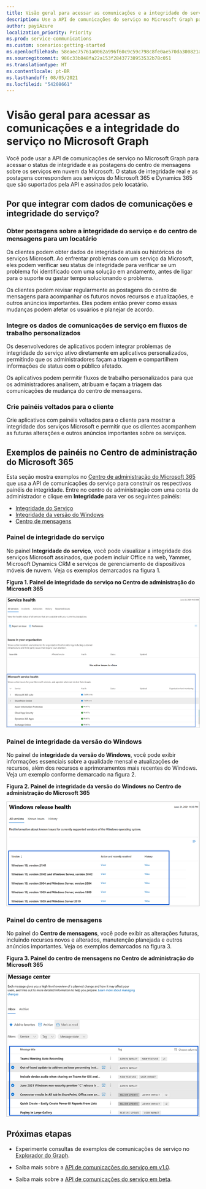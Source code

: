 ```yaml
---
title: Visão geral para acessar as comunicações e a integridade do serviço através do Microsoft Graph
description: Use a API de comunicações do serviço no Microsoft Graph para acessar o status de integridade e as postagens do centro de mensagens sobre os serviços em nuvem da Microsoft.
author: payiAzure
localization_priority: Priority
ms.prod: service-communications
ms.custom: scenarios:getting-started
ms.openlocfilehash: 58eaec75761a0062a996f60c9c59c798c8fe0ae570da300821a4bf67780c12c7
ms.sourcegitcommit: 986c33b848fa22a153f28437738953532b78c051
ms.translationtype: HT
ms.contentlocale: pt-BR
ms.lasthandoff: 08/05/2021
ms.locfileid: "54208661"
---
```

# <a name="overview-for-accessing-service-health-and-communications-in-microsoft-graph"></a>Visão geral para acessar as comunicações e a integridade do serviço no Microsoft Graph
Você pode usar a API de comunicações de serviço no Microsoft Graph para acessar o status de integridade e as postagens do centro de mensagens sobre os serviços em nuvem da Microsoft. O status de integridade real e as postagens correspondem aos serviços do Microsoft 365 e Dynamics 365 que são suportados pela API e assinados pelo locatário.

## <a name="why-integrate-with-service-health-and-communications-data"></a>Por que integrar com dados de comunicações e integridade do serviço?

### <a name="get-service-health-and-message-center-posts-for-a-tenant"></a>Obter postagens sobre a integridade do serviço e do centro de mensagens para um locatário
Os clientes podem obter dados de integridade atuais ou históricos de serviços Microsoft. Ao enfrentar problemas com um serviço da Microsoft, eles podem verificar seu status de integridade para verificar se um problema foi identificado com uma solução em andamento, antes de ligar para o suporte ou gastar tempo solucionando o problema. 

Os clientes podem revisar regularmente as postagens do centro de mensagens para acompanhar os futuros novos recursos e atualizações, e outros anúncios importantes. Eles podem então prever como essas mudanças podem afetar os usuários e planejar de acordo.

### <a name="integrate-service-communications-data-into-custom-workflows"></a>Integre os dados de comunicações de serviço em fluxos de trabalho personalizados
Os desenvolvedores de aplicativos podem integrar problemas de integridade do serviço ativo diretamente em aplicativos personalizados, permitindo que os administradores façam a triagem e compartilhem informações de status com o público afetado.

Os aplicativos podem permitir fluxos de trabalho personalizados para que os administradores analisem, atribuam e façam a triagem das comunicações de mudança do centro de mensagens.

### <a name="build-customer-facing-dashboards"></a>Crie painéis voltados para o cliente

Crie aplicativos com painéis voltados para o cliente para mostrar a integridade dos serviços Microsoft e permitir que os clientes acompanhem as futuras alterações e outros anúncios importantes sobre os serviços.


## <a name="dashboards-examples-in-microsoft-365-admin-center"></a>Exemplos de painéis no Centro de administração do Microsoft 365
Esta seção mostra exemplos no [Centro de administração do Microsoft 365](https://admin.microsoft.com/Adminportal/Home?source=applauncher#/homepage) que usa a API de comunicações do serviço para construir os respectivos painéis de integridade. Entre no centro de administração com uma conta de administrador e clique em **Integridade** para ver os seguintes painéis:
- [Integridade do Serviço](#service-health-dashboard)
- [Integridade da versão do Windows](#windows-release-health-dashboard)
- [Centro de mensagens](#message-center-dashboard)

### <a name="service-health-dashboard"></a>Painel de integridade do serviço

No painel **Integridade do serviço**, você pode visualizar a integridade dos serviços Microsoft assinados, que podem incluir Office na web, Yammer, Microsoft Dynamics CRM e serviços de gerenciamento de dispositivos móveis de nuvem. Veja os exemplos demarcados na figura 1.

**Figura 1. Painel de integridade do serviço no Centro de administração do Microsoft 365**

![Captura de tela do painel de integridade do serviço do Centro de administração do Microsoft 365 para um usuário](images/service-communications-concept-overview-admin-center-serviceHealth2.png)

### <a name="windows-release-health-dashboard"></a>Painel de integridade da versão do Windows

No painel de **integridade da versão do Windows**, você pode exibir informações essenciais sobre a qualidade mensal e atualizações de recursos, além dos recursos e aprimoramentos mais recentes do Windows. Veja um exemplo conforme demarcado na figura 2.

**Figura 2. Painel de integridade da versão do Windows no Centro de administração do Microsoft 365**

![Captura de tela do painel de integridade da versão Windows do Centro de administração do Microsoft 365 para um usuário](images/service-communications-concept-overview-admin-center-windowshealth2.png)


### <a name="message-center-dashboard"></a>Painel do centro de mensagens
No painel do **Centro de mensagens**, você pode exibir as alterações futuras, incluindo recursos novos e alterados, manutenção planejada e outros anúncios importantes. Veja os exemplos demarcados na figura 3.

**Figura 3. Painel do centro de mensagens no Centro de administração do Microsoft 365**

![Captura de tela do painel do centro de mensagens do Centro de administração do Microsoft 365 para um usuário](images/service-communications-concept-overview-admin-center-messagecenter2.png)



## <a name="next-steps"></a>Próximas etapas

- Experimente consultas de exemplos de comunicações de serviço no [Explorador do Graph](https://developer.microsoft.com/graph/graph-explorer/?request=admin%2FserviceAnnouncement%2FhealthOverviews&version=v1.0).

- Saiba mais sobre a [API de comunicações do serviço em v1.0](/graph/api/resources/service-communications-api-overview?view=graph-rest-1.0&preserve-view=true).

- Saiba mais sobre a [API de comunicações do serviço em beta](/graph/api/resources/service-communications-api-overview?view=graph-rest-beta&preserve-view=true).

